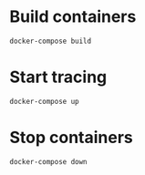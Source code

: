 # Build containers
`docker-compose build`

# Start tracing
`docker-compose up`

# Stop containers
`docker-compose down`
